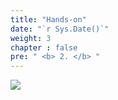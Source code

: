 ```yaml
---
title: "Hands-on"
date: "`r Sys.Date()`"
weight: 3
chapter : false
pre: " <b> 2. </b> "
---
```



![](https://res.cloudinary.com/utidinary/image/upload/v1697807857/hands-on-navy.png?width=30pc)